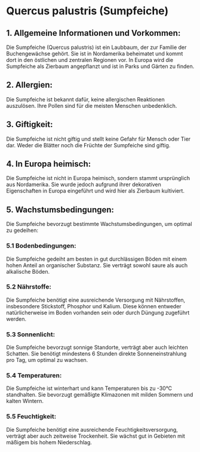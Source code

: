 # Quercus palustris (Sumpfeiche)

## 1. Allgemeine Informationen und Vorkommen: 
Die Sumpfeiche (Quercus palustris) ist ein Laubbaum, der zur Familie der Buchengewächse gehört. Sie ist in Nordamerika beheimatet und kommt dort in den östlichen und zentralen Regionen vor. In Europa wird die Sumpfeiche als Zierbaum angepflanzt und ist in Parks und Gärten zu finden.

## 2. Allergien: 
Die Sumpfeiche ist bekannt dafür, keine allergischen Reaktionen auszulösen. Ihre Pollen sind für die meisten Menschen unbedenklich.

## 3. Giftigkeit: 
Die Sumpfeiche ist nicht giftig und stellt keine Gefahr für Mensch oder Tier dar. Weder die Blätter noch die Früchte der Sumpfeiche sind giftig.

## 4. In Europa heimisch: 
Die Sumpfeiche ist nicht in Europa heimisch, sondern stammt ursprünglich aus Nordamerika. Sie wurde jedoch aufgrund ihrer dekorativen Eigenschaften in Europa eingeführt und wird hier als Zierbaum kultiviert.

## 5. Wachstumsbedingungen: 
Die Sumpfeiche bevorzugt bestimmte Wachstumsbedingungen, um optimal zu gedeihen:

###  5.1 Bodenbedingungen: 
   Die Sumpfeiche gedeiht am besten in gut durchlässigen Böden mit einem hohen Anteil an organischer Substanz. Sie verträgt sowohl saure als auch alkalische Böden.

###   5.2 Nährstoffe: 
   Die Sumpfeiche benötigt eine ausreichende Versorgung mit Nährstoffen, insbesondere Stickstoff, Phosphor und Kalium. Diese können entweder natürlicherweise im Boden vorhanden sein oder durch Düngung zugeführt werden.

###   5.3 Sonnenlicht: 
   Die Sumpfeiche bevorzugt sonnige Standorte, verträgt aber auch leichten Schatten. Sie benötigt mindestens 6 Stunden direkte Sonneneinstrahlung pro Tag, um optimal zu wachsen.

###   5.4 Temperaturen: 
   Die Sumpfeiche ist winterhart und kann Temperaturen bis zu -30°C standhalten. Sie bevorzugt gemäßigte Klimazonen mit milden Sommern und kalten Wintern.

###   5.5 Feuchtigkeit: 
   Die Sumpfeiche benötigt eine ausreichende Feuchtigkeitsversorgung, verträgt aber auch zeitweise Trockenheit. Sie wächst gut in Gebieten mit mäßigem bis hohem Niederschlag.


